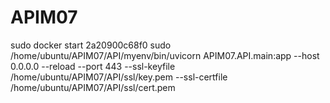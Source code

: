 # APIM07

sudo docker start 2a20900c68f0 
sudo /home/ubuntu/APIM07/API/myenv/bin/uvicorn APIM07.API.main:app --host 0.0.0.0 --reload --port 443 --ssl-keyfile /home/ubuntu/APIM07/API/ssl/key.pem --ssl-certfile /home/ubuntu/APIM07/API/ssl/cert.pem
